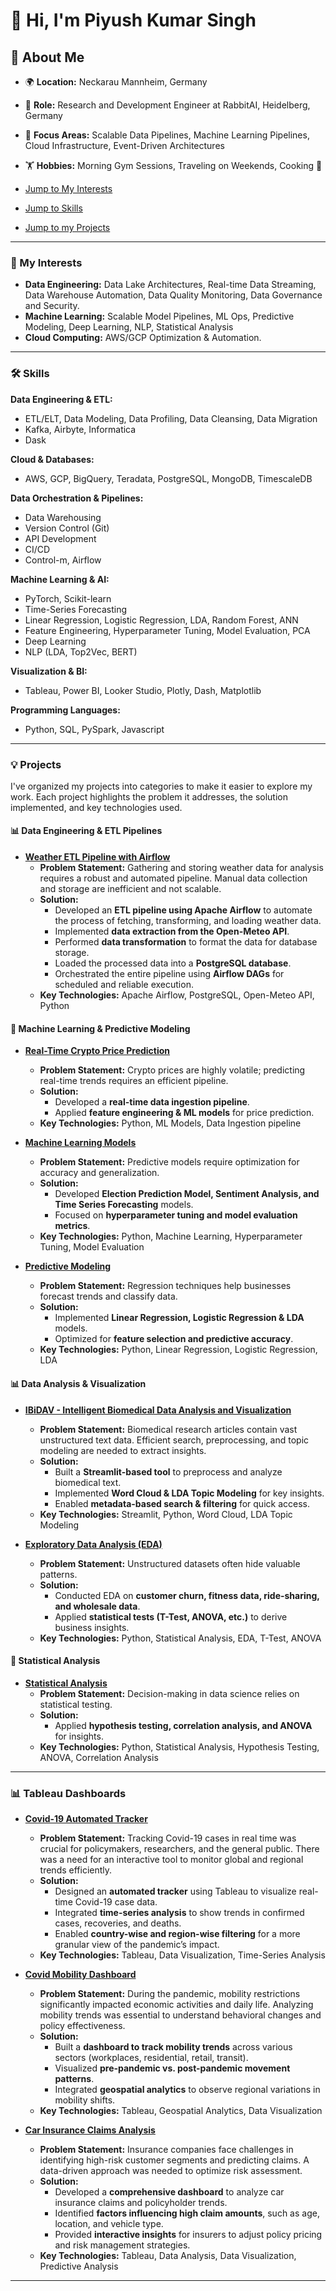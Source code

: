 # 👋 Hi, I'm Piyush Kumar Singh

## 🚀 About Me

- 🌍 **Location:** Neckarau Mannheim, Germany
- 💼 **Role:** Research and Development Engineer at RabbitAI, Heidelberg, Germany
- 🎯 **Focus Areas:** Scalable Data Pipelines, Machine Learning Pipelines, Cloud Infrastructure, Event-Driven Architectures
- 🏋️ **Hobbies:** Morning Gym Sessions, Traveling on Weekends, Cooking 🍳

- [Jump to My Interests](#🌟-my-interests)
- [Jump to Skills](#🛠️-skills)
- [Jump to my Projects](#💡-projects)

---

### 🌟 My Interests

- **Data Engineering:** Data Lake Architectures, Real-time Data Streaming, Data Warehouse Automation, Data Quality Monitoring, Data Governance and Security.
- **Machine Learning:** Scalable Model Pipelines, ML Ops, Predictive Modeling, Deep Learning, NLP, Statistical Analysis
- **Cloud Computing:** AWS/GCP Optimization & Automation.

---

### 🛠️ Skills

**Data Engineering & ETL:**

- ETL/ELT, Data Modeling, Data Profiling, Data Cleansing, Data Migration
- Kafka, Airbyte, Informatica
- Dask

**Cloud & Databases:**

- AWS, GCP, BigQuery, Teradata, PostgreSQL, MongoDB, TimescaleDB

**Data Orchestration & Pipelines:**

- Data Warehousing
- Version Control (Git)
- API Development
- CI/CD
- Control-m, Airflow

**Machine Learning & AI:**

- PyTorch, Scikit-learn
- Time-Series Forecasting
- Linear Regression, Logistic Regression, LDA, Random Forest, ANN
- Feature Engineering, Hyperparameter Tuning, Model Evaluation, PCA
- Deep Learning
- NLP (LDA, Top2Vec, BERT)

**Visualization & BI:**

- Tableau, Power BI, Looker Studio, Plotly, Dash, Matplotlib

**Programming Languages:**

- Python, SQL, PySpark, Javascript

---

### 💡 Projects

I've organized my projects into categories to make it easier to explore my work. Each project highlights the problem it addresses, the solution implemented, and key technologies used.

#### 📊 Data Engineering & ETL Pipelines

- **[Weather ETL Pipeline with Airflow](https://github.com/PiyushSinghKumar/weather-airflow-pipeline)**
  - **Problem Statement:** Gathering and storing weather data for analysis requires a robust and automated pipeline. Manual data collection and storage are inefficient and not scalable.
  - **Solution:**
    - Developed an **ETL pipeline using Apache Airflow** to automate the process of fetching, transforming, and loading weather data.
    - Implemented **data extraction from the Open-Meteo API**.
    - Performed **data transformation** to format the data for database storage.
    - Loaded the processed data into a **PostgreSQL database**.
    - Orchestrated the entire pipeline using **Airflow DAGs** for scheduled and reliable execution.
  - **Key Technologies:** Apache Airflow, PostgreSQL, Open-Meteo API, Python

#### 🧠 Machine Learning & Predictive Modeling

- **[Real-Time Crypto Price Prediction](https://github.com/PiyushSinghKumar/real-time-crypto-prediction)**
  - **Problem Statement:** Crypto prices are highly volatile; predicting real-time trends requires an efficient pipeline.
  - **Solution:**
    - Developed a **real-time data ingestion pipeline**.
    - Applied **feature engineering & ML models** for price prediction.
  - **Key Technologies:** Python, ML Models, Data Ingestion pipeline

- **[Machine Learning Models](https://github.com/PiyushSinghKumar/machine-learning-models)**
  - **Problem Statement:** Predictive models require optimization for accuracy and generalization.
  - **Solution:**
    - Developed **Election Prediction Model, Sentiment Analysis, and Time Series Forecasting** models.
    - Focused on **hyperparameter tuning and model evaluation metrics**.
  - **Key Technologies:** Python, Machine Learning, Hyperparameter Tuning, Model Evaluation

- **[Predictive Modeling](https://github.com/PiyushSinghKumar/predictive-modeling)**
  - **Problem Statement:** Regression techniques help businesses forecast trends and classify data.
  - **Solution:**
    - Implemented **Linear Regression, Logistic Regression & LDA** models.
    - Optimized for **feature selection and predictive accuracy**.
  - **Key Technologies:** Python, Linear Regression, Logistic Regression, LDA

#### 📊 Data Analysis & Visualization

- **[IBiDAV - Intelligent Biomedical Data Analysis and Visualization](https://github.com/PiyushSinghKumar/IBiDAV)**
  - **Problem Statement:** Biomedical research articles contain vast unstructured text data. Efficient search, preprocessing, and topic modeling are needed to extract insights.
  - **Solution:**
    - Built a **Streamlit-based tool** to preprocess and analyze biomedical text.
    - Implemented **Word Cloud & LDA Topic Modeling** for key insights.
    - Enabled **metadata-based search & filtering** for quick access.
  - **Key Technologies:** Streamlit, Python, Word Cloud, LDA Topic Modeling

- **[Exploratory Data Analysis (EDA)](https://github.com/PiyushSinghKumar/exploratory-data-analysis)**
  - **Problem Statement:** Unstructured datasets often hide valuable patterns.
  - **Solution:**
    - Conducted EDA on **customer churn, fitness data, ride-sharing, and wholesale data**.
    - Applied **statistical tests (T-Test, ANOVA, etc.)** to derive business insights.
  - **Key Technologies:** Python, Statistical Analysis, EDA, T-Test, ANOVA

#### 🔬 Statistical Analysis

- **[Statistical Analysis](https://github.com/PiyushSinghKumar/statistical-analysis)**
  - **Problem Statement:** Decision-making in data science relies on statistical testing.
  - **Solution:**
    - Applied **hypothesis testing, correlation analysis, and ANOVA** for insights.
  - **Key Technologies:** Python, Statistical Analysis, Hypothesis Testing, ANOVA, Correlation Analysis

---

### 📊 Tableau Dashboards

- **[Covid-19 Automated Tracker](https://public.tableau.com/app/profile/piyush.kumar.singh6333/viz/AutomatedTrackerCovid19/Covid-19AutomatedTracker)**
  - **Problem Statement:** Tracking Covid-19 cases in real time was crucial for policymakers, researchers, and the general public. There was a need for an interactive tool to monitor global and regional trends efficiently.
  - **Solution:**
    - Designed an **automated tracker** using Tableau to visualize real-time Covid-19 case data.
    - Integrated **time-series analysis** to show trends in confirmed cases, recoveries, and deaths.
    - Enabled **country-wise and region-wise filtering** for a more granular view of the pandemic’s impact.
  - **Key Technologies:** Tableau, Data Visualization, Time-Series Analysis

- **[Covid Mobility Dashboard](https://public.tableau.com/app/profile/piyush.kumar.singh6333/viz/DashboardCovidMobility/Dashboard2)**
  - **Problem Statement:** During the pandemic, mobility restrictions significantly impacted economic activities and daily life. Analyzing mobility trends was essential to understand behavioral changes and policy effectiveness.
  - **Solution:**
    - Built a **dashboard to track mobility trends** across various sectors (workplaces, residential, retail, transit).
    - Visualized **pre-pandemic vs. post-pandemic movement patterns**.
    - Integrated **geospatial analytics** to observe regional variations in mobility shifts.
  - **Key Technologies:** Tableau, Geospatial Analytics, Data Visualization

- **[Car Insurance Claims Analysis](https://public.tableau.com/app/profile/piyush.kumar.singh6333/viz/DVTProjectCarInsuranceTableau-PiyushKumarSingh/Storyforhighestclaimbasedonpeople)**
  - **Problem Statement:** Insurance companies face challenges in identifying high-risk customer segments and predicting claims. A data-driven approach was needed to optimize risk assessment.
  - **Solution:**
    - Developed a **comprehensive dashboard** to analyze car insurance claims and policyholder trends.
    - Identified **factors influencing high claim amounts**, such as age, location, and vehicle type.
    - Provided **interactive insights** for insurers to adjust policy pricing and risk management strategies.
  - **Key Technologies:** Tableau, Data Analysis, Data Visualization, Predictive Analysis

---
